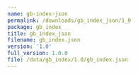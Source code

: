 ```yaml
---
name: gb-index-json
permalink: /downloads/gb_index_json/1_0
package: gb_index
title: gb_index_json
filename: gb_index.json
version: '1.0'
full_version: 1.0.0
file: /data/gb_index/1.0/gb_index.json
---
```

